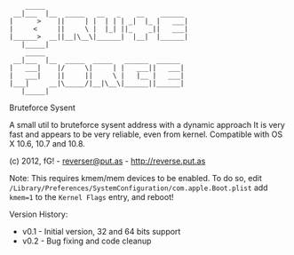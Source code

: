  ```
     _____
  __|___  |__  _____   __   _    __    ______
 |      >    ||     | |  | | | _|  |_ |   ___|
 |     <     ||     \ |  |_| ||_    _||   ___|
 |______>  __||__|\__\|______|  |__|  |______|
    |_____|
     _____
  __|___  |__  _____  _____   ______  ______
 |   ___|    |/     \|     | |   ___||   ___|
 |   ___|    ||     ||     \ |   |__ |   ___|
 |___|     __|\_____/|__|\__\|______||______|
    |_____|

 ```
 
Bruteforce Sysent

A small util to bruteforce sysent address with a dynamic approach
It is very fast and appears to be very reliable, even from kernel.
Compatible with OS X 10.6, 10.7 and 10.8.

(c) 2012, fG! - reverser@put.as - http://reverse.put.as

Note: This requires kmem/mem devices to be enabled. To do so, edit `/Library/Preferences/SystemConfiguration/com.apple.Boot.plist` add `kmem=1` to the `Kernel Flags` entry, and reboot!


Version History: 
* v0.1 - Initial version, 32 and 64 bits support
* v0.2 - Bug fixing and code cleanup
